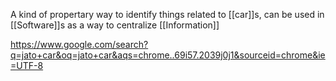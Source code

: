 A kind of propertary way to identify things related to [[car]]s, can be used in [[Software]]s as a way to centralize [[Information]]

https://www.google.com/search?q=jato+car&oq=jato+car&aqs=chrome..69i57.2039j0j1&sourceid=chrome&ie=UTF-8
